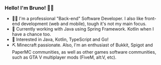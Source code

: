 ### Hello! I'm Bruno! 👋😃
- 👨‍💻 I'm a professional "Back-end" Software Developer. I also like front-end development (web and mobile), tough it's not my main focus.
- 💼 Currently working with Java using Spring Framework. Kotlin when I have a chance too.
- 🧐 Interested in Java, Kotlin, TypeScript and Go!
- ⛏️ Minecraft passionate. Also, I'm an enthusiast of Bukkit, Spigot and PaperMC communities, as well as other games software communities, such as GTA V multiplayer mods (FiveM, alt:V, etc). 
